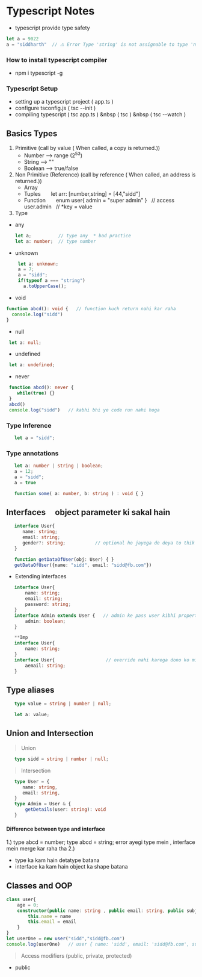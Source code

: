 # Typescript Notes
- typescript provide type safety 
```typescript
let a = 9022
a = "siddharth"  // ⚠ Error Type 'string' is not assignable to type 'number'.
```
### How to install typescript compiler
- npm i typescript -g
### Typescript Setup 
- setting up a typescript project ( app.ts )
- configure tsconfig.js           ( tsc --init )
- compiling typescript            ( tsc app.ts ) &nbsp ( tsc ) &nbsp ( tsc --watch )

 ## Basics Types  
1. Primitive  (call by value ( When called, a copy is returned.))
     - Number       --> range (2<sup>53</sup>)
     - String      --> ""
     - Boolean     --> true/false
2. Non Primitive (Reference)  (call by reference ( When called, an address is returned.))
     - Array       &nbsp; &nbsp; &nbsp; 
     - Tuples      &nbsp; &nbsp; &nbsp; let arr: [number,string] = [44,"sidd"]
     - Function    &nbsp; &nbsp; &nbsp; enum user{ admin = "super admin" } &nbsp;   // access user.admin &nbsp; // *key = value
3. Type
- any
  ```typescript
  let a;          // type any  * bad practice 
  let a: number;  // type number
  ```
- unknown
  ```typescript
   let a: unknown;
   a = 7;
   a = "sidd";
   if(typeof a === "string")
     a.toUpperCase();
  ```
 - void
  ```typescript
  function abcd(): void {   // function kuch return nahi kar raha
    console.log("sidd")
  }
  ```
 - null
  ```typescript
   let a: null;
  ```
 - undefined 
  ```typescript
   let a: undefined;
  ```
 - never 
  ```typescript
   function abcd(): never {
      while(true) {}
   }
   abcd()
   console.log("sidd")   // kabhi bhi ye code run nahi hoga
  ```
### Type Inference
```typescript
   let a = "sidd";
```
### Type annotations
```typescript
   let a: number | string | boolean;
   a = 12;
   a = "sidd";
   a = true

   function some( a: number, b: string ) : void { }
```
## Interfaces &nbsp; &nbsp; object parameter ki sakal hain
```typescript
   interface User{
      name: string;
      email: string;
      gender?: string;           // optional ho jayega de deya to thik nahi deya to bhi theek
   }

   function getDataOfUser(obj: User) { }
   getDataOfUser({name: "sidd", email: "sidd@fb.com"})
```
- Extending interfaces
```typescript
   interface User{
       name: string;
       email: string;
       password: string;
   }
   interface Admin extends User {   // admin ke pass user kibhi property hogi
       admin: boolean;
   }

   **Imp
   interface User{
       name: string;
   }
   interface User{                   // override nahi karega dono ko mila ke single interface aa jayega      
       aemail: string;
   }
```
## Type aliases &nbsp; &nbsp; 
```typescript
   type value = string | number | null;

   let a: value;
```
## Union and Intersection &nbsp; &nbsp; 
> Union
```typescript
   type sidd = string | number | null;
```
> Intersection
```typescript
   type User = {
      name: string,
      email: string,
   }
   type Admin = User & {
       getDetails(user: string): void
   }
```
#### Difference between type and interface
1.) type abcd = number;
    type abcd = string;
 error ayegi type mein , interface mein merge kar raha tha
2.) 
- type ka kam hain detatype batana
- interface ka kam hain object ka shape batana
## Classes and OOP
```typescript
class user{
    age = 0;
    constructor(public name: string , public email: string, public subject = "Maths"){
        this.name = name
        this.email = email
    }
}
let userOne = new user("sidd","sidd@fb.com") 
console.log(userOne)   // user { name: 'sidd', email: 'sidd@fb.com', subject: 'science', age: 0 }
```
> Access modifiers (public, private, protected)
- public
      
    

